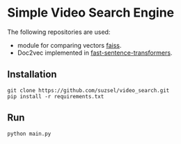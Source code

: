 # Simple Video Search Engine
The following repositories are used:
- module for comparing vectors [faiss](https://github.com/facebookresearch/faiss).
- Doc2vec implemented in [fast-sentence-transformers](https://github.com/davidberenstein1957/fast-sentence-transformers).

## Installation
```
git clone https://github.com/suzsel/video_search.git
pip install -r requirements.txt
```

## Run  
```
python main.py
```